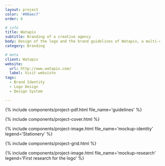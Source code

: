 ```yaml
---
layout: project
color: '#00aec7'
order: 6

# info
title: Watapix
subtitle: Branding of a creative agency
body: Design of the logo and the brand guidelines of Watapix, a multi-channel communication agency. Project carried out while working at Watapix.
category: Branding

# meta
client: Watapix
website:
  url: http://www.watapix.com/
  label: Visit websiste
tags: 
  - Brand Identity
  - Logo Design
  - Design System

---
```


{% include components/project-pdf.html 
  file_name='guidelines'
%}

{% include components/project-cover.html %}

{% include components/project-image.html 
  file_name='mockup-identity'
  legend='Stationery'
%}

{% include components/project-grid.html %}

{% include components/project-image.html 
  file_name='mockup-research'
  legend='First research for the logo'
%}
